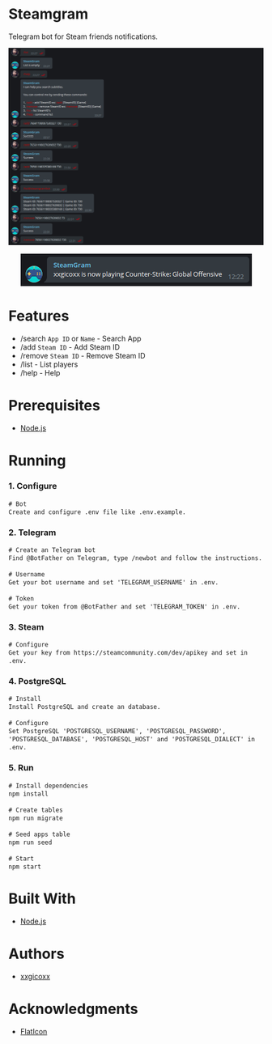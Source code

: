# Steamgram
Telegram bot for Steam friends notifications.

<p align="center">
  <img src="assets/imgs/steamgram.png">
</p>

<p align="center">
  <img src="assets/imgs/steamgram2.png">
</p>

# Features
* /search `App ID` or `Name` - Search App
* /add `Steam ID` - Add Steam ID
* /remove `Steam ID` - Remove Steam ID
* /list - List players
* /help - Help

# Prerequisites
* [Node.js](https://nodejs.org/en/)

# Running
### 1. Configure
````
# Bot
Create and configure .env file like .env.example.
````

### 2. Telegram
````
# Create an Telegram bot
Find @BotFather on Telegram, type /newbot and follow the instructions.

# Username
Get your bot username and set 'TELEGRAM_USERNAME' in .env.

# Token
Get your token from @BotFather and set 'TELEGRAM_TOKEN' in .env.
````

### 3. Steam
````
# Configure
Get your key from https://steamcommunity.com/dev/apikey and set in .env.
````

### 4. PostgreSQL
````
# Install
Install PostgreSQL and create an database.

# Configure
Set PostgreSQL 'POSTGRESQL_USERNAME', 'POSTGRESQL_PASSWORD', 'POSTGRESQL_DATABASE', 'POSTGRESQL_HOST' and 'POSTGRESQL_DIALECT' in .env.
````

### 5. Run
````
# Install dependencies
npm install

# Create tables
npm run migrate

# Seed apps table
npm run seed

# Start
npm start
````

# Built With
* [Node.js](https://nodejs.org/en/)

# Authors
* [xxgicoxx](https://github.com/xxgicoxx)

# Acknowledgments
* [FlatIcon](https://www.flaticon.com/)